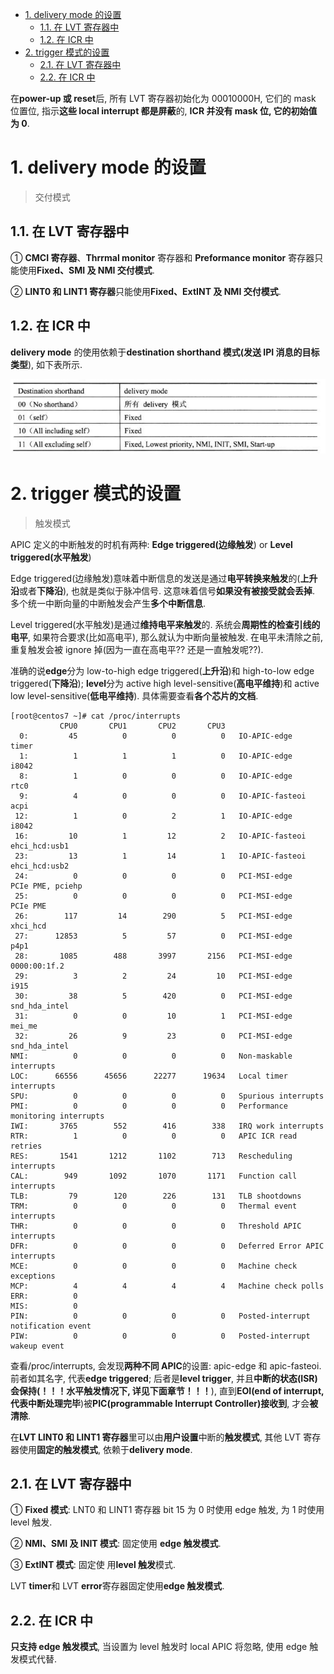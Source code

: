 
<!-- @import "[TOC]" {cmd="toc" depthFrom=1 depthTo=6 orderedList=false} -->

<!-- code_chunk_output -->

- [1. delivery mode 的设置](#1-delivery-mode-的设置)
  - [1.1. 在 LVT 寄存器中](#11-在-lvt-寄存器中)
  - [1.2. 在 ICR 中](#12-在-icr-中)
- [2. trigger 模式的设置](#2-trigger-模式的设置)
  - [2.1. 在 LVT 寄存器中](#21-在-lvt-寄存器中)
  - [2.2. 在 ICR 中](#22-在-icr-中)

<!-- /code_chunk_output -->

在**power-up 或 reset**后, 所有 LVT 寄存器初始化为 00010000H, 它们的 mask 位置位, 指示**这些 local interrupt 都是屏蔽**的, **ICR 并没有 mask 位, 它的初始值为 0**.

# 1. delivery mode 的设置

> 交付模式

## 1.1. 在 LVT 寄存器中

① **CMCI 寄存器**、**Thrrmal monitor** 寄存器和 **Preformance monitor** 寄存器只能使用**Fixed、SMI 及 NMI 交付模式**.

② **LINT0 和 LINT1 寄存器**只能使用**Fixed、ExtINT 及 NMI 交付模式**.

## 1.2. 在 ICR 中

**delivery mode** 的使用依赖于**destination shorthand 模式(发送 IPI 消息的目标类型**), 如下表所示.

![config](./images/40.png)

# 2. trigger 模式的设置

> 触发模式

APIC 定义的中断触发的时机有两种: **Edge triggered(边缘触发**) or **Level triggered(水平触发**)

Edge triggered(边缘触发)意味着中断信息的发送是通过**电平转换来触发**的(**上升沿**或者**下降沿**), 也就是类似于脉冲信号. 这意味着信号**如果没有被接受就会丢掉**. 多个统一中断向量的中断触发会产生**多个中断信息**.

Level triggered(水平触发)是通过**维持电平来触发**的. 系统会**周期性的检查引线的电平**, 如果符合要求(比如高电平), 那么就认为中断向量被触发. 在电平未清除之前, 重复触发会被 ignore 掉(因为一直在高电平?? 还是一直触发呢??).

准确的说**edge**分为 low\-to\-high edge triggered(**上升沿**)和 high\-to\-low edge triggered(**下降沿**); **level**分为 active high level\-sensitive(**高电平维持**)和 active low level\-sensitive(**低电平维持**). 具体需要查看**各个芯片的文档**.

```
[root@centos7 ~]# cat /proc/interrupts
           CPU0       CPU1       CPU2       CPU3
  0:         45          0          0          0   IO-APIC-edge      timer
  1:          1          1          1          0   IO-APIC-edge      i8042
  8:          1          0          0          0   IO-APIC-edge      rtc0
  9:          4          0          0          0   IO-APIC-fasteoi   acpi
 12:          1          0          2          1   IO-APIC-edge      i8042
 16:         10          1         12          2   IO-APIC-fasteoi   ehci_hcd:usb1
 23:         13          1         14          1   IO-APIC-fasteoi   ehci_hcd:usb2
 24:          0          0          0          0   PCI-MSI-edge      PCIe PME, pciehp
 25:          0          0          0          0   PCI-MSI-edge      PCIe PME
 26:        117         14        290          5   PCI-MSI-edge      xhci_hcd
 27:      12853          5         57          0   PCI-MSI-edge      p4p1
 28:       1085        488       3997       2156   PCI-MSI-edge      0000:00:1f.2
 29:          3          2         24         10   PCI-MSI-edge      i915
 30:         38          5        420          0   PCI-MSI-edge      snd_hda_intel
 31:          0          0         10          1   PCI-MSI-edge      mei_me
 32:         26          9         23          0   PCI-MSI-edge      snd_hda_intel
NMI:          0          0          0          0   Non-maskable interrupts
LOC:      66556      45656      22277      19634   Local timer interrupts
SPU:          0          0          0          0   Spurious interrupts
PMI:          0          0          0          0   Performance monitoring interrupts
IWI:       3765        552        416        338   IRQ work interrupts
RTR:          1          0          0          0   APIC ICR read retries
RES:       1541       1212       1102        713   Rescheduling interrupts
CAL:        949       1092       1070       1171   Function call interrupts
TLB:         79        120        226        131   TLB shootdowns
TRM:          0          0          0          0   Thermal event interrupts
THR:          0          0          0          0   Threshold APIC interrupts
DFR:          0          0          0          0   Deferred Error APIC interrupts
MCE:          0          0          0          0   Machine check exceptions
MCP:          4          4          4          4   Machine check polls
ERR:          0
MIS:          0
PIN:          0          0          0          0   Posted-interrupt notification event
PIW:          0          0          0          0   Posted-interrupt wakeup event
```

查看/proc/interrupts, 会发现**两种不同 APIC**的设置: apic\-edge 和 apic\-fasteoi. 前者如其名字, 代表**edge triggered**; 后者是**level trigger**, 并且**中断的状态(ISR)会保持(！！！水平触发情况下, 详见下面章节！！！**), 直到**EOI(end of interrupt, 代表中断处理完毕**)被**PIC(programmable Interrupt Controller)接收到**, 才会**被清除**.

在**LVT LINT0 和 LINT1 寄存器**里可以由**用户设置**中断的**触发模式**, 其他 LVT 寄存器使用**固定的触发模式**, 依赖于**delivery mode**.

## 2.1. 在 LVT 寄存器中

① **Fixed 模式**: LNT0 和 LINT1 寄存器 bit 15 为 0 时使用 edge 触发, 为 1 时使用 level 触发.

② **NMI、SMI 及 INIT 模式**: 固定使用 **edge 触发模式**.

③ **ExtINT 模式**: 固定使 用**level 触发**模式.

LVT **timer**和 LVT **error**寄存器固定使用**edge 触发模式**.

## 2.2. 在 ICR 中

**只支持 edge 触发模式**, 当设置为 level 触发时 local APIC 将忽略, 使用 edge 触发模式代替.
